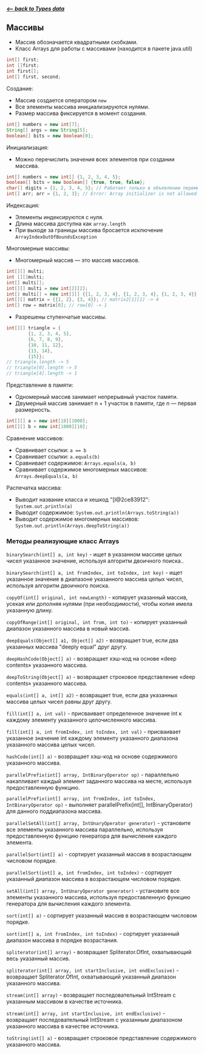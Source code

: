 ##### [<-- back to Types data](../types_data/types_data.md)

## Массивы

* Массив обозначается квадратными скобками.
* Класс Arrays для работы с массивами (находится в пакете java.util)

```java
int[] first;
int []first;
int first[];
int[] first, second;
```

Создание:

* Массив создается оператором `new`
* Все элементы массива инициализируются нулями.
* Размер массива фиксируется в момент создания.

```java
int[] numbers = new int[7];
String[] args = new String[5];
boolean[] bits = new boolean[0];
```

Инициализация:

* Можно перечислить значения всех элементов при создании массива.

```java
int[] numbers = new int[] {1, 2, 3, 4, 5};
boolean[] bits = new boolean[] {true, true, false};
char[] digits = {1, 2, 3, 4, 5}; // Работает только в объявлении переменной
int[] arr; arr = {1, 2, 3}; // Error: Array initializer is not allowed here
```

Индексация:

* Элементы индексируются с нуля.
* Длина массива доступна как `array.length`
* При выходе за границы массива бросается исключение `ArrayIndexOutOfBoundsException`

Многомерные массивы:

* Многомерный массив — это массив массивов.

```java
int[][] multi;
int [][]multi;
int[] multi[];
int[][] multi = new int[2][2];
int[] multi[] = new int[][] {{1, 2, 3, 4}, {1, 2, 3, 4}, {1, 2, 3, 4}} // new int[3][4]
int[][] matrix = {{1, 2}, {3, 4}}; // matrix2[1][1] -> 4
int[] row = matrix[0]; // row[0] -> 1
```

* Разрешены ступенчатые массивы.

```java
int[][] triangle = {
        {1, 2, 3, 4, 5},
        {6, 7, 8, 9},
        {10, 11, 12},
        {13, 14},
        {15}};
// triangle.length -> 5
// triangle[0].length -> 5
// triangle[4].length -> 1
```

Представление в памяти:

* Одномерный массив занимает непрерывный участок памяти.
* Двумерный массив занимает n + 1 участок в памяти, где n — первая размерность.

```java
int[][] a = new int[10][1000];
int[][] b = new int[1000][10];
```

Сравнение массивов:

* Сравнивает ссылки: `a == b`
* Сравнивает ссылки: `a.equals(b)`
* Сравнивает содержимое: `Arrays.equals(a, b)`
* Сравнивает содержимое многомерных массивов: `Arrays.deepEquals(a, b)`

Распечатка массива:

* Выводит название класса и хешкод "[I@2ce83912": `System.out.println(a)`
* Выводит содержимое: `System.out.println(Arrays.toString(a))`
* Выводит содержимое многомерных массивов: `System.out.println(Arrays.deepToString(a))`

### Методы реализующие класс Arrays

`binarySearch(int[] a, int key)` - ищет в указанном массиве целых чисел указанное значение, используя алгоритм двоичного поиска..

`binarySearch(int[] a, int fromIndex, int toIndex, int key)` - ищет указанное значение в диапазоне указанного массива целых чисел, используя алгоритм двоичного поиска.

`copyOf(int[] original, int newLength)` - копирует указанный массив, усекая или дополняя нулями (при необходимости), чтобы копия имела указанную длину.

`copyOfRange(int[] original, int from, int to)` - копирует указанный диапазон указанного массива в новый массив.

`deepEquals(Object[] a1, Object[] a2)` - возвращает true, если два указанных массива "deeply equal" друг другу.

`deepHashCode(Object[] a)` - возвращает хэш-код на основе «deep contents» указанного массива.

`deepToString(Object[] a)` - возвращает строковое представление «deep contents» указанного массива.

`equals(int[] a, int[] a2)` - возвращает true, если два указанных массива целых чисел равны друг другу.

`fill(int[] a, int val)` - присваивает определенное значение int к каждому элементу указанного целочисленного массива.

`fill(int[] a, int fromIndex, int toIndex, int val)` - присваивает указанное значение int каждому элементу указанного диапазона указанного массива целых чисел.

`hashCode(int[] a)` - возвращает хэш-код на основе содержимого указанного массива.

`parallelPrefix(int[] array, IntBinaryOperator op)` - параллельно накапливает каждый элемент заданного массива на месте, используя предоставленную функцию.

`parallelPrefix(int[] array, int fromIndex, int toIndex, IntBinaryOperator op)` - выполняет parallelPrefix(int[], IntBinaryOperator) для данного поддиапазона массива.

`parallelSetAll(int[] array, IntUnaryOperator generator)` - установите все элементы указанного массива параллельно, используя предоставленную функцию генератора для вычисления каждого элемента.

`parallelSort(int[] a)` - сортирует указанный массив в возрастающем числовом порядке.

`parallelSort(int[] a, int fromIndex, int toIndex)` - сортирует указанный диапазон массива в возрастающем числовом порядке.

`setAll(int[] array, IntUnaryOperator generator)` - установите все элементы указанного массива, используя предоставленную функцию генератора для вычисления каждого элемента.

`sort(int[] a)` - сортирует указанный массив в возрастающем числовом порядке.

`sort(int[] a, int fromIndex, int toIndex)` - сортирует указанный диапазон массива в порядке возрастания.

`spliterator(int[] array)` - возвращает Spliterator.OfInt, охватывающий весь указанный массив.

`spliterator(int[] array, int startInclusive, int endExclusive)` - возвращает Spliterator.OfInt, охватывающий указанный диапазон указанного массива.

`stream(int[] array)` - возвращает последовательный IntStream с указанным массивом в качестве источника.

`stream(int[] array, int startInclusive, int endExclusive)` - возвращает последовательный IntStream с указанным диапазоном указанного массива в качестве источника.

`toString(int[] a)` - возвращает строковое представление содержимого указанного массива.